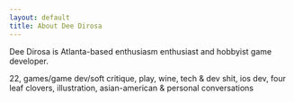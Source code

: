 ```yaml
---
layout: default
title: About Dee Dirosa
---
```


Dee Dirosa is Atlanta-based enthusiasm enthusiast and hobbyist game developer.

22, games/game dev/soft critique, play, wine, tech & dev shit, ios dev, four leaf clovers, illustration, asian-american & personal conversations